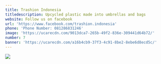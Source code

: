 ```yaml
---
title: Trashion Indonesia
titledescription: Upcycled plastic made into umbrellas and bags
website: Follow us on facebook
url: 'https://www.facebook.com/trashion.indonesia'
phone: 'Phone Number: 081286831246'
image: 'https://ucarecdn.com/9013dca7-265b-49f2-836e-309441d64b72/'
number: 7
banner: 'https://ucarecdn.com/a16b4cb9-37f3-4c91-8be2-8ebe6d8ecd5c/'
---
```

![](https://ucarecdn.com/3e2bae3f-9b8f-432d-a5b2-bf7c7e5bcc64/)
